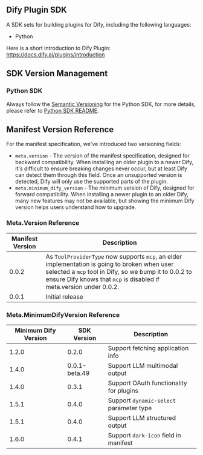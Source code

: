 ## Dify Plugin SDK

A SDK sets for building plugins for Dify, including the following languages:

- Python

Here is a short introduction to Dify Plugin: <https://docs.dify.ai/plugins/introduction>

## SDK Version Management

### Python SDK

Always follow the [Semantic Versioning](https://semver.org/) for the Python SDK, for more details, please refer to [Python SDK README](./python/README.md).

## Manifest Version Reference

For the manifest specification, we've introduced two versioning fields:

- `meta.version` - The version of the manifest specification, designed for backward compatibility. When installing an older plugin to a newer Dify, it's difficult to ensure breaking changes never occur, but at least Dify can detect them through this field. Once an unsupported version is detected, Dify will only use the supported parts of the plugin.
- `meta.minimum_dify_version` - The minimum version of Dify, designed for forward compatibility. When installing a newer plugin to an older Dify, many new features may not be available, but showing the minimum Dify version helps users understand how to upgrade.

### Meta.Version Reference

| Manifest Version | Description                                                                                                                                                                                                                   |
| ---------------- | ----------------------------------------------------------------------------------------------------------------------------------------------------------------------------------------------------------------------------- |
| 0.0.2            | As `ToolProviderType` now supports `mcp`, an elder implementation is going to broken when user selected a `mcp` tool in Dify, so we bump it to 0.0.2 to ensure Dify knows that `mcp` is disabled if meta.version under 0.0.2. |
| 0.0.1            | Initial release                                                                                                                                                                                                               |

### Meta.MinimumDifyVersion Reference

| Minimum Dify Version | SDK Version   | Description                             |
| -------------------- | ------------- | --------------------------------------- |
| 1.2.0                | 0.2.0         | Support fetching application info       |
| 1.4.0                | 0.0.1-beta.49 | Support LLM multimodal output           |
| 1.4.0                | 0.3.1         | Support OAuth functionality for plugins |
| 1.5.1                | 0.4.0         | Support `dynamic-select` parameter type |
| 1.5.1                | 0.4.0         | Support LLM structured output           |
| 1.6.0                | 0.4.1         | Support `dark-icon` field in manifest |